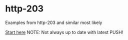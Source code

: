 # http-203

Examples from http-203 and similar most likely

[Start here](https://htmlpreview.github.io/?https://github.com/shahzadnaeem/http-203/blob/master/index.html) NOTE: Not always up to date with latest PUSH!
